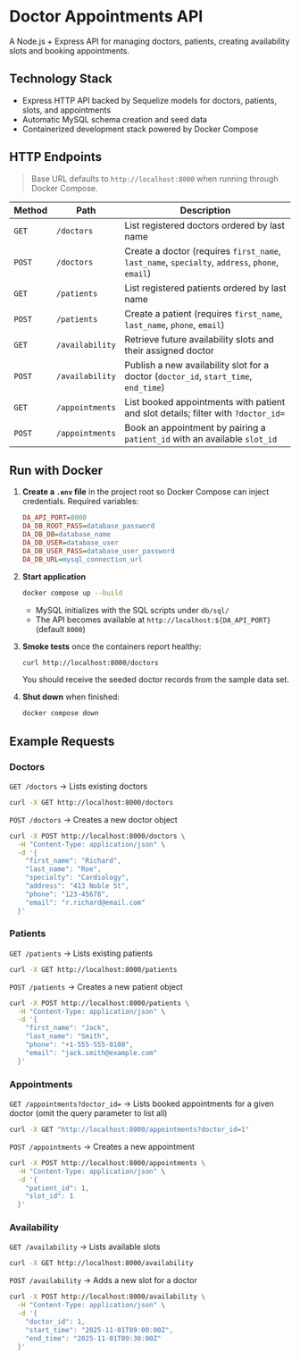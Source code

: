 # Doctor Appointments API

A Node.js + Express API for managing doctors, patients, creating availability slots and booking appointments.

## Technology Stack

- Express HTTP API backed by Sequelize models for doctors, patients, slots, and appointments
- Automatic MySQL schema creation and seed data
- Containerized development stack powered by Docker Compose

## HTTP Endpoints

> Base URL defaults to `http://localhost:8000` when running through Docker Compose.

| Method | Path            | Description                                                                                    |
| ------ | --------------- | ---------------------------------------------------------------------------------------------- |
| `GET`  | `/doctors`      | List registered doctors ordered by last name                                                   |
| `POST` | `/doctors`      | Create a doctor (requires `first_name`, `last_name`, `specialty`, `address`, `phone`, `email`) |
| `GET`  | `/patients`     | List registered patients ordered by last name                                                  |
| `POST` | `/patients`     | Create a patient (requires `first_name`, `last_name`, `phone`, `email`)                        |
| `GET`  | `/availability` | Retrieve future availability slots and their assigned doctor                                   |
| `POST` | `/availability` | Publish a new availability slot for a doctor (`doctor_id`, `start_time`, `end_time`)           |
| `GET`  | `/appointments` | List booked appointments with patient and slot details; filter with `?doctor_id=`              |
| `POST` | `/appointments` | Book an appointment by pairing a `patient_id` with an available `slot_id`                      |

## Run with Docker

1. **Create a `.env` file** in the project root so Docker Compose can inject credentials. Required variables:

   ```ini
   DA_API_PORT=8000
   DA_DB_ROOT_PASS=database_password
   DA_DB_DB=database_name
   DA_DB_USER=database_user
   DA_DB_USER_PASS=database_user_password
   DA_DB_URL=mysql_connection_url
   ```

2. **Start application**

   ```bash
   docker compose up --build
   ```

   - MySQL initializes with the SQL scripts under `db/sql/`
   - The API becomes available at `http://localhost:${DA_API_PORT}` (default `8000`)

3. **Smoke tests** once the containers report healthy:

   ```bash
   curl http://localhost:8000/doctors
   ```

   You should receive the seeded doctor records from the sample data set.

4. **Shut down** when finished:

   ```bash
   docker compose down
   ```

## Example Requests

### Doctors

`GET /doctors` &rarr; Lists existing doctors

```bash
curl -X GET http://localhost:8000/doctors
```

`POST /doctors` &rarr; Creates a new doctor object

```bash
curl -X POST http://localhost:8000/doctors \
  -H "Content-Type: application/json" \
  -d '{
    "first_name": "Richard",
    "last_name": "Roe",
    "specialty": "Cardiology",
    "address": "413 Noble St",
    "phone": "123-45678",
    "email": "r.richard@email.com"
  }'
```

### Patients

`GET /patients` &rarr; Lists existing patients

```bash
curl -X GET http://localhost:8000/patients
```

`POST /patients` &rarr; Creates a new patient object

```bash
curl -X POST http://localhost:8000/patients \
  -H "Content-Type: application/json" \
  -d '{
    "first_name": "Jack",
    "last_name": "Smith",
    "phone": "+1-555-555-0100",
    "email": "jack.smith@example.com"
  }'
```

### Appointments

`GET /appointments?doctor_id=` &rarr; Lists booked appointments for a given doctor (omit the query parameter to list all)

```bash
curl -X GET "http://localhost:8000/appointments?doctor_id=1"
```

`POST /appointments` &rarr; Creates a new appointment

```bash
curl -X POST http://localhost:8000/appointments \
  -H "Content-Type: application/json" \
  -d '{
    "patient_id": 1,
    "slot_id": 1
  }'
```

### Availability

`GET /availability` &rarr; Lists available slots

```bash
curl -X GET http://localhost:8000/availability
```

`POST /availability` &rarr; Adds a new slot for a doctor

```bash
curl -X POST http://localhost:8000/availability \
  -H "Content-Type: application/json" \
  -d '{
    "doctor_id": 1,
    "start_time": "2025-11-01T09:00:00Z",
    "end_time": "2025-11-01T09:30:00Z"
  }'
```
